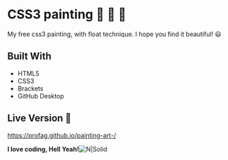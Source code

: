  # CSS3 painting :art: :large_orange_diamond: :large_blue_diamond: 
My free css3 painting, with float technique. I hope you find it beautiful! :smiley: 

## Built With 

  - HTML5
 - CSS3
 - Brackets
 - GitHub Desktop
 
## Live Version :link:

https://profag.github.io/painting-art-/

**I love coding, Hell Yeah!**![N|Solid](https://i.imgur.com/IT2vqfH.png)

